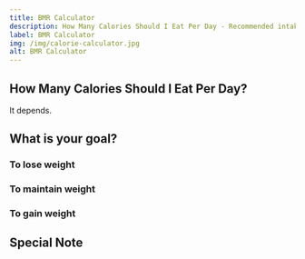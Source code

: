 ```yaml
---
title: BMR Calculator
description: How Many Calories Should I Eat Per Day - Recommended intake ranges from 1,600 to 3,200 a day based on several factors
label: BMR Calculator
img: /img/calorie-calculator.jpg
alt: BMR Calculator
---
```


## How Many Calories Should I Eat Per Day?

It depends.

## What is your goal?

### To lose weight

### To maintain weight

### To gain weight

## Special Note